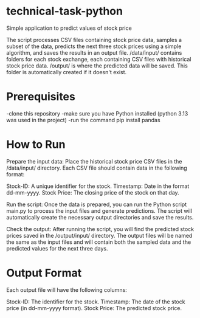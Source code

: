 # technical-task-python
Simple application to predict values of stock price

The script processes CSV files containing stock price data, samples a subset of the data, predicts the next three stock prices using a simple algorithm, and saves the results in an output file.
/data/input/ contains folders for each stock exchange, each containing CSV files with historical stock price data.
/output/ is where the predicted data will be saved. This folder is automatically created if it doesn't exist.

# Prerequisites  
-clone this repository
-make sure you have Python installed (python 3.13 was used in the project)
-run the command pip install pandas

# How to Run
Prepare the input data: Place the historical stock price CSV files in the /data/input/ directory. Each CSV file should contain data in the following format:

Stock-ID: A unique identifier for the stock.
Timestamp: Date in the format dd-mm-yyyy.
Stock Price: The closing price of the stock on that day.

Run the script: Once the data is prepared, you can run the Python script main.py to process the input files and generate predictions. The script will automatically create the necessary output directories and save the results.

Check the output: After running the script, you will find the predicted stock prices saved in the /output/input/ directory. The output files will be named the same as the input files and will contain both the sampled data and the predicted values for the next three days.

# Output Format
Each output file will have the following columns:

Stock-ID: The identifier for the stock.
Timestamp: The date of the stock price (in dd-mm-yyyy format).
Stock Price: The predicted stock price.
